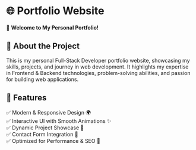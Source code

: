 
# 🌐 Portfolio Website  
🚀 **Welcome to My Personal Portfolio!**


## 📌 About the Project
This is my personal Full-Stack Developer portfolio website, showcasing my skills, projects, and journey in web development. It highlights my expertise in Frontend & Backend technologies, problem-solving abilities, and passion for building web applications.

## 🎯 Features  
✅ Modern & Responsive Design 🌍  
✅ Interactive UI with Smooth Animations ✨  
✅ Dynamic Project Showcase 📂  
✅ Contact Form Integration 📩  
✅ Optimized for Performance & SEO 🚀  
